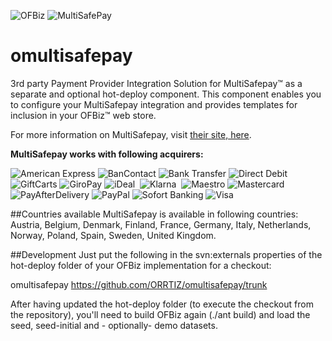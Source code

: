 ![OFBiz](http://ofbiz.apache.org/images/logo.png "Apache OFBiz")&nbsp;![MultiSafePay](https://www.multisafepay.com/images/multilogo.gif "MultiSafepay")

# omultisafepay
3rd party Payment Provider Integration Solution for MultiSafepay&trade; as a separate and optional hot-deploy component. This component enables you to configure your MultiSafepay integration and provides templates for inclusion in your OFBiz&trade; web store.

For more information on MultiSafepay, visit [their site, here](http://www.multiSafepay.com).

**MultiSafepay works with following acquirers:**

![American Express](https://www.multisafepay.com/fileadmin/user_upload/amex-teaser.png "American Express")
![BanContact](https://www.multisafepay.com/fileadmin/user_upload/bancontact-teaser.png "BanContact")
![Bank Transfer](https://www.multisafepay.com/fileadmin/_processed_/csm_banktransfer-nw_ebd56e0d6f.png "Bank Transfer")
![Direct Debit](https://www.multisafepay.com/fileadmin/_processed_/csm_direct-debit-nw_4675b19c13.png "Direct Debit")
![GiftCarts](https://www.multisafepay.com/fileadmin/_processed_/csm_giftcards-nw_65d7099f7d.png "Gift Cards")
![GiroPay](https://www.multisafepay.com/fileadmin/user_upload/giropay-teaser.png "GiroPay")
![iDeal](https://www.multisafepay.com/fileadmin/user_upload/ideal-teaser.png "iDeal")&nbsp;
![Klarna](https://cdn.klarna.com/1.0/shared/image/generic/logo/sv_se/basic/blue-black.png?width=200 "Klarna")&nbsp;
![Maestro](https://www.multisafepay.com/fileadmin/user_upload/maestro-teaser.png "Maestro")
![Mastercard](https://www.multisafepay.com/fileadmin/user_upload/mastercard-teaser.png "Mastercard")
![PayAfterDelivery](https://www.multisafepay.com/fileadmin/_processed_/csm_payafterdelivery-nw_357ce0a537.png "Pay After Delivery")
![PayPal](https://www.multisafepay.com/fileadmin/user_upload/paypal-teaser.png "PayPal")
![Sofort Banking](https://www.multisafepay.com/fileadmin/user_upload/sofort-teaser.png "Sofort Banking")
![Visa](https://www.multisafepay.com/fileadmin/user_upload/visa-teaser.png "Visa")

##Countries available
MultiSafepay is available in following countries:
Austria, Belgium, Denmark, Finland, France, Germany, Italy, Netherlands, Norway, Poland, Spain, Sweden, United Kingdom.

##Development
Just put the following in the svn:externals properties of the hot-deploy folder of your OFBiz implementation for a checkout:

omultisafepay         https://github.com/ORRTIZ/omultisafepay/trunk

After having updated the hot-deploy folder (to execute the checkout from the repository), you'll need to build OFBiz again (./ant build) and load the seed, seed-initial and  - optionally- demo datasets.

